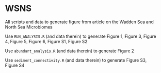 # WSNS
All scripts and data to generate figure from article on the Wadden Sea and North Sea Microbiomes

Use `RUN_ANALYSIS.R` (and data therein) to generate Figure 1, Figure 3, Figure 4, Figure 5, Figure 6, Figure S1, Figure S2

Use `abundant_analysis.R` (and data therein) to generate Figure 2

Use `sediment_connectivity.R` (and data therein) to generate Figure S3, Figure S4

